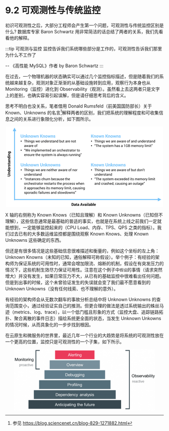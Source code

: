# 9.2 可观测性与传统监控

初识可观测性之后，大部分工程师会产生第一个问题，可观测性与传统监控区别是什么? 数据库专家 Baron Schwartz 用非常简洁的话总结了两者的关系，我们先看看他的解释。

:::tip 可观测与监控
监控告诉我们系统哪些部分是工作的，可观测性告诉我们那里为什么不工作了

-- 《高性能 MySQL》作者 by Baron Schwartz 
:::

在过去，一个物理机器的状态确实可以通过几个监控指标描述，但是随着我们的系统越来越复杂，观测对象正渐渐的从基础设施转到应用，观察行为本身也从 Monitoring（监控）进化到 Observability（观测）。虽然看上去这两者只是文字上的差别，也确实容易引起误解，但是请仔细思考背后的含义。

思考不明白也没关系，笔者借用 Donald Rumsfeld（前美国国防部长）关于 Known、Unknowns 的名言[^1]解释两者的区别，我们把系统的理解程度和可收集信息之间的关系进行象限化分析，如下图所示。

<div  align="center">
	<img src="../assets/observability-knowns.png" width = "500"  align=center />
</div>

X 轴的右侧称为 Known Knows（已知且理解）和 Known Unknowns（已知但不理解），这些信息通常是最基础的普适的事实，也就是在系统上线之前我们一定就能想到，一定能够监控起来的（CPU Load、内存、TPS、QPS 之类的指标）。我们过去已有的大多数运维监控都是围绕观察 Known Knows、处理 Known Unknowns 这些确定的东西。

但还是有很多情况是这些基础信息很难描述和衡量的，例如这个坐标的左上角：Unknown Knowns（未知的已知，通俗解释可称假设）。举个例子：有经验的架构师为保证系统的可用性时，通常会增加限流、熔断的机制，假设在有突发压力的情况下，这些机制生效尽力保证可用性。注意在这个例子中`假设`的事情（请求突然增大）并没有发生，如果日常压力不大，从已有的基础监控中很难看出任何问题。但是到出事的时候，这个未曾验证发生的失误就会变了我们最不愿意看到的 Unknown Unkowns（没有任何线索、也不理解的意外）。

有经验的架构师会从无数次翻车的事故分析总结中将 Unknown Unknowns 的查询范围变小，通过经验证实自己的推测。但更合理的做法是透过系统输出的蛛丝马迹（metrics、log、trace），以一个低门槛且形象的方式（监控大盘、追踪链路拓扑、聚合离散的事件日志）描绘系统更全面的状态，当发生 Unknown Unkowns 的情况时候，从而具象化的一步步找到根因。

在云原生和微服务的世界里，最近几年一个行业的大趋势是将系统的可观测性放在一个更高的位置，监控只是可观测性的一个子集，如下所示。

<div  align="center">
	<img src="../assets/Monitoring-vs-Observability.png" width = "450"  align=center />
</div>

[^1]: 参见 https://blog.sciencenet.cn/blog-829-1271882.html